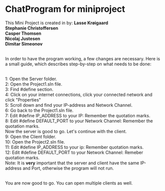 # ChatProgram for miniproject
This Mini Project is created in by:
<b>Lasse Krøigaard</b><br>
<b>Stephanie Christoffersen</b><br>
<b>Casper Thomsen</b><br>
<b>Nicolaj Justesen</b><br>
<b>Dimitar Simeonov</b><br><br>

In order to have the program working, a few changes are necessary. Here is a small guide, which describes step-by-step on what needs to be done:<br><br>

1: Open the Server folder.<br>
2: Open the Project1.sln file.<br>
3: Find #define section.<br>
4: Click on your internet connections, click your connected network and click "Properties"<br>
5: Scroll down and find your IP-address and Network Channel.<br>
6: Go back to the Project1.sln file.<br>
7: Edit #define IP_ADDRESS to your IP: Remember the quotation marks.<br>
8: Edit #define DEFAULT_PORT to your Network Channel: Remember the quotation marks. <br>
Now the server is good to go. Let's continue with the client.<br>
9: Open the Client folder.<br>
10: Open the Project2.sln file.<br>
11: Edit #define IP_ADDRESS to your ip: Remember quotation marks.<br>
12: Edit #define DEFAULT_PORT to your Network Channel: Remeber quotation marks.<br>
Note: It is <b>very</b> important that the server and client have the same IP-address and Port, otherwise the program will not run.<br><br>

You are now good to go. You can open multiple clients as well.
